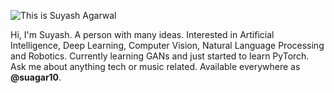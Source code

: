 ![This is Suyash Agarwal](https://github.com/suagar10/suagar10/blob/master/GitHub_profile.jpg)

Hi, I'm Suyash. A person with many ideas. Interested in Artificial Intelligence, Deep Learning, Computer Vision, Natural Language Processing and Robotics. Currently learning GANs and just started to learn PyTorch. Ask me about anything tech or music related. Available everywhere as **@suagar10**. 
